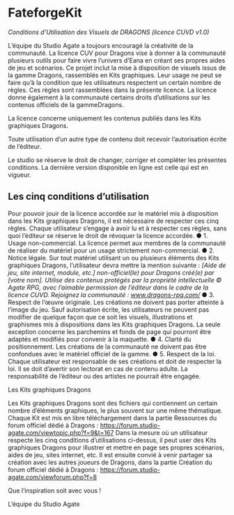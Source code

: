 # FateforgeKit

*Conditions d’Utilisation des Visuels de DRAGONS (licence CUVD v1.0)*

L’équipe du Studio Agate a toujours encouragé la créativité de la communauté. La licence CUV pour ​Dragons​ vise à donner à la communauté plusieurs outils pour faire vivre l’univers d’Eana en créant ses propres aides de jeu et scénarios. Ce projet inclut la mise à disposition de visuels issus de la gamme ​Dragons​, rassemblés en​ Kits graphiques​. Leur usage ne peut se faire qu’à la condition que les utilisateurs respectent un certain nombre de règles. Ces règles sont rassemblées dans la présente licence. La licence donne également à la communauté certains droits d’utilisations sur les contenus officiels de la gamme ​Dragons​.

La licence concerne uniquement les contenus publiés dans les ​Kits graphiques Dragons​.

Toute utilisation d’un autre type de contenu doit recevoir l’autorisation écrite de l’éditeur.

Le studio se réserve le droit de changer, corriger et compléter les présentes conditions. La dernière version disponible en ligne est celle qui est en vigueur.

## Les cinq conditions d’utilisation

Pour pouvoir jouir de la licence accordée sur le matériel mis à disposition dans les​ Kits graphiques Dragons​, il est nécessaire de respecter ces cinq règles.
Chaque utilisateur s’engage à avoir lu et à respecter ces règles, sans quoi l’éditeur se réserve le droit de révoquer la licence accordée.
● 1. Usage non-commercial.​ La licence permet aux membres de la communauté de réaliser du matériel pour un usage strictement non-commercial.
● 2. Notice légale. ​Sur tout matériel utilisant un ou plusieurs éléments des​ Kits graphiques Dragons​, l’utilisateur devra mettre la mention suivante :
*[Aide de jeu, site internet, module, etc.] non-officiel(le) pour ​Dragons​ créé(e) par [votre nom]. Utilise des contenus protégés par la propriété intellectuelle © Agate RPG, avec l’aimable permission de l’éditeur dans le cadre de la licence CUVD. Rejoignez la communauté : ​www.dragons-rpg.com/*
● 3. Respect de l’œuvre originale​. Les créations ne doivent pas porter atteinte à l’image du jeu. Sauf autorisation écrite, les utilisateurs ne peuvent pas modifier de quelque façon que ce soit les visuels, illustrations et graphismes mis à dispositions
dans les ​Kits graphiques Dragons​. La seule exception concerne les parchemins et fonds de page qui pourront être adaptés et modifiés pour convenir à la maquette.
● 4. Clarté du positionnement. ​Les créations de la communauté ne doivent pas être confondues avec le matériel officiel de la gamme.
● 5. Respect de la loi.​ Chaque utilisateur est responsable de ses créations et doit de respecter la loi. Il se doit d’avertir son lectorat en cas de contenu adulte. La responsabilité de l’éditeur ou des artistes ne pourrait être engagée.

Les Kits graphiques Dragons

Les ​Kits graphiques Dragons​ sont des fichiers qui contiennent un certain nombre d’éléments graphiques, le plus souvent sur une même thématique. Chaque Kit est mis en libre téléchargement dans la partie Ressources du forum officiel dédié à Dragons :
https://forum.studio-agate.com/viewtopic.php?f=9&t=167
Dans la mesure où un utilisateur respecte les cinq conditions d’utilisations ci-dessus, il peut user des ​Kits graphiques Dragons​ pour illustrer et mettre en page ses propres scénarios, aides de jeu, sites internet, etc. Il est ensuite convié à venir partager sa création avec les autres joueurs de Dragons, dans la partie Création du forum officiel dédié à Dragons :
https://forum.studio-agate.com/viewforum.php?f=8

Que l’inspiration soit avec vous !

L’équipe du Studio Agate

